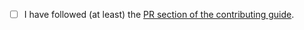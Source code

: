 - [ ] I have followed (at least) the [PR section of the contributing guide](https://github.com/moerphous/moerphous/blob/main/CONTRIBUTING.md#-pull-request-guidelines).
